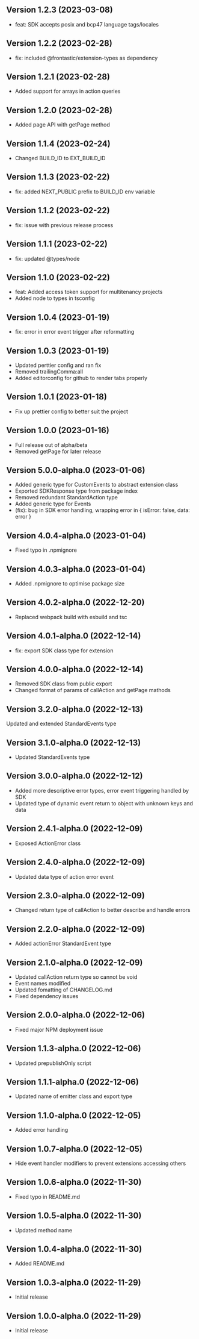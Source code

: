 
## Version 1.2.3 (2023-03-08)

* feat: SDK accepts posix and bcp47 language tags/locales

## Version 1.2.2 (2023-02-28)





* fix: included @frontastic/extension-types as dependency

## Version 1.2.1 (2023-02-28)



* Added support for arrays in action queries

## Version 1.2.0 (2023-02-28)

* Added page API with getPage method

## Version 1.1.4 (2023-02-24)

* Changed BUILD_ID to EXT_BUILD_ID

## Version 1.1.3 (2023-02-22)

* fix: added NEXT_PUBLIC prefix to BUILD_ID env variable

## Version 1.1.2 (2023-02-22)

* fix: issue with previous release process 

## Version 1.1.1 (2023-02-22)

* fix: updated @types/node

## Version 1.1.0 (2023-02-22)

* feat: Added access token support for multitenancy projects
* Added node to types in tsconfig

## Version 1.0.4 (2023-01-19)

* fix: error in error event trigger after reformatting

## Version 1.0.3 (2023-01-19)

* Updated perttier config and ran fix
* Removed trailingComma:all
* Added editorconfig for github to render tabs properly

## Version 1.0.1 (2023-01-18)

* Fix up prettier config to better suit the project

## Version 1.0.0 (2023-01-16)

* Full release out of alpha/beta
* Removed getPage for later release

## Version 5.0.0-alpha.0 (2023-01-06)

* Added generic type for CustomEvents to abstract extension class
* Exported SDKResponse type from package index
* Removed redundant StandardAction type
* Added generic type for Events
* (fix): bug in SDK error handling, wrapping error in { isError: false, data: error }

## Version 4.0.4-alpha.0 (2023-01-04)

* Fixed typo in .npmignore

## Version 4.0.3-alpha.0 (2023-01-04)

* Added .npmignore to optimise package size

## Version 4.0.2-alpha.0 (2022-12-20)

* Replaced webpack build with esbuild and tsc

## Version 4.0.1-alpha.0 (2022-12-14)

* fix: export SDK class type for extension

## Version 4.0.0-alpha.0 (2022-12-14)

* Removed SDK class from public export
* Changed format of params of callAction and getPage mathods

## Version 3.2.0-alpha.0 (2022-12-13)

Updated and extended StandardEvents type

## Version 3.1.0-alpha.0 (2022-12-13)

* Updated StandardEvents type

## Version 3.0.0-alpha.0 (2022-12-12)

* Added more descriptive error types, error event triggering handled by SDK
* Updated type of dynamic event return to object with unknown keys and data

## Version 2.4.1-alpha.0 (2022-12-09)

* Exposed ActionError class

## Version 2.4.0-alpha.0 (2022-12-09)

* Updated data type of action error event

## Version 2.3.0-alpha.0 (2022-12-09)

* Changed return type of callAction to better describe and handle errors

## Version 2.2.0-alpha.0 (2022-12-09)

* Added actionError StandardEvent type

## Version 2.1.0-alpha.0 (2022-12-09)

* Updated callAction return type so cannot be void
* Event names modified
* Updated fomatting of CHANGELOG.md
* Fixed dependency issues

## Version 2.0.0-alpha.0 (2022-12-06)

* Fixed major NPM deployment issue

## Version 1.1.3-alpha.0 (2022-12-06)

* Updated prepublishOnly script

## Version 1.1.1-alpha.0 (2022-12-06)

* Updated name of emitter class and export type

## Version 1.1.0-alpha.0 (2022-12-05)

* Added error handling

## Version 1.0.7-alpha.0 (2022-12-05)

* Hide event handler modifiers to prevent extensions accessing others

## Version 1.0.6-alpha.0 (2022-11-30)

* Fixed typo in README.md

## Version 1.0.5-alpha.0 (2022-11-30)

* Updated method name 

## Version 1.0.4-alpha.0 (2022-11-30)

* Added README.md

## Version 1.0.3-alpha.0 (2022-11-29)

* Initial release

## Version 1.0.0-alpha.0 (2022-11-29)

* Initial release
